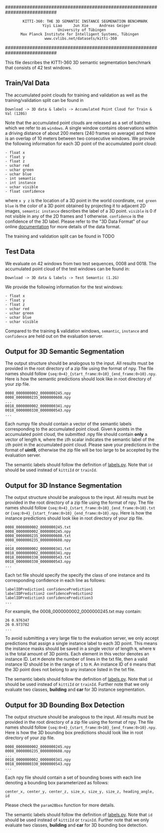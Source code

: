 ###########################################################################

            KITTI-360: THE 3D SEMANTIC INSTANCE SEGMENATION BENCHMARK          
                     Yiyi Liao     Jun Xie     Andreas Geiger             
                            University of Tübingen                        
           Max Planck Institute for Intelligent Systems, Tübingen         
                      www.cvlibs.net/datasets/kitti-360                   

###########################################################################



This file describes the KITTI-360 3D semantic segmentation benchmark that consists of 42 test windows. 


## Train/Val Data ##

The accumulated point clouds for training and validation as well as the training/validation split can be found in 
```
Download -> 3D data & labels -> Accumulated Point Cloud for Train & Val (128G)
```
Note that the accumulated point clouds are released as a set of batches which we refer to as `windows`. A single window contains observations within a driving distance of about 200 meters (240 frames on average) and there is an overlap of 10 meters between two consecutive windows. We provide the following information for each 3D point of the accumulated point cloud:
```
- float x 
- float y
- float z
- uchar red
- uchar green
- uchar blue
- int semantic
- int instance
- uchar visible
- float confidence
```
where `x y z` is the location of a 3D point in the world coordinate, `red green blue` is the color of a 3D point obtained by projecting it to adjacent 2D images, `semantic instance` describes the label of a 3D point. `visible` is 0 if not visible in any of the 2D frames and 1 otherwise. `confidence` is the confidence of the 3D label. Please refer to the "3D Data Format" of our online [documentation](http://www.cvlibs.net/datasets/kitti-360/documentation.php) for more details of the data format. 

The training and validation split can be found in TODO


## Test Data ##

We evaluate on 42 windows from two test sequences, 0008 and 0018. The accumulated point cloud of the test windows can be found in:
```
Download -> 3D data & labels -> Test Semantic (1.2G)
```
We provide the following information for the test windows:
```
- float x 
- float y
- float z
- uchar red
- uchar green
- uchar blue
- uchar visible
```
Compared to the training & validation windows, `semantic`, `instance` and `confidence` are held out on the evaluation server.


## Output for 3D Semantic Segmentation ##

The output structure should be analogous to the input.
All results must be provided in the root directory of a zip file using the format of npy. The file names should follow `{seq:0>4}_{start_frame:0>10}_{end_frame:0>10}.npy`. Here is how the semantic predictions should look like in root directory of your zip file. 
```
0008_0000000002_0000000245.npy
0008_0000000235_0000000608.npy
...
0018_0000000002_0000000341.npy
0018_0000000330_0000000543.npy
...
```
Each numpy file should contain a vector of the semantic labels corresponding to the accumulated point cloud. Given `N` points in the accumulated point cloud, the submitted .npy file should contain __only__ a vector of length `N`, where the `i`th scalar indicates the semantic label of the `i`th point in the accumulated point cloud. Please save your predictions in the format of __uint8__, otherwise the zip file will be too large to be accepted by the evaluation server.

The semantic labels should follow the definition of [labels.py](https://github.com/autonomousvision/kitti360Scripts/blob/master/kitti360scripts/helpers/labels.py). Note that `id` should be used instead of `kittiId` or `trainId`.

## Output for 3D Instance Segmentation ##

The output structure should be analogous to the input.
All results must be provided in the root directory of a zip file using the format of npy. The file names should follow `{seq:0>4}_{start_frame:0>10}_{end_frame:0>10}.txt` or `{seq:0>4}_{start_frame:0>10}_{end_frame:0>10}.npy`. Here is how the instance predictions should look like in root directory of your zip file. 
```
0008_0000000002_0000000245.txt
0008_0000000002_0000000245.npy
0008_0000000235_0000000608.txt
0008_0000000235_0000000608.npy
...
0018_0000000002_0000000341.txt
0018_0000000002_0000000341.npy
0018_0000000330_0000000543.txt
0018_0000000330_0000000543.npy
...
```
Each txt file should specify the specify the class of one instance and its corresponding confidence in each line as follows:
```
labelIDPrediction1 confidencePrediction1
labelIDPrediction2 confidencePrediction2
labelIDPrediction3 confidencePrediction3
...
```
For example, the 0008_0000000002_0000000245.txt may contain:
```
26 0.976347
26 0.973782
...
```
To avoid submitting a very large file to the evaluation server, we only accept predictions that assign a single instance label to each 3D point. This means the instance masks should be saved in a single vector of length `N`, where `N` is the total amount of 3D points. Each element in this vector denotes an instance ID. Let `M` denote the number of lines in the txt file, then a valid instance ID should be in the range of `1` to `M`. An instance ID of `0` means that the 3D point does not belong to any instance listed in the txt file. 

The semantic labels should follow the definition of [labels.py](https://github.com/autonomousvision/kitti360Scripts/blob/master/kitti360scripts/helpers/labels.py). Note that `id` should be used instead of `kittiId` or `trainId`. Further note that we only evaluate two classes, __building__ and __car__ for 3D instance segmentation.


## Output for 3D Bounding Box Detection ##

The output structure should be analogous to the input.
All results must be provided in the root directory of a zip file using the format of npy. The file names should follow `{seq:0>4}_{start_frame:0>10}_{end_frame:0>10}.npy`. Here is how the 3D bounding box predictions should look like in root directory of your zip file. 
```
0008_0000000002_0000000245.npy
0008_0000000235_0000000608.npy
...
0018_0000000002_0000000341.npy
0018_0000000330_0000000543.npy
...
```
Each npy file should contain a set of bounding boxes with each line denoting a bounding box parameterized as follows:
```
center_x, center_y, center_z, size_x, size_y, size_z, heading_angle, id
```
Please check the `param2Bbox` function for more details.

The semantic labels should follow the definition of [labels.py](https://github.com/autonomousvision/kitti360Scripts/blob/master/kitti360scripts/helpers/labels.py). Note that `id` should be used instead of `kittiId` or `trainId`. Further note that we only evaluate two classes, __building__ and __car__ for 3D bounding box detection.
